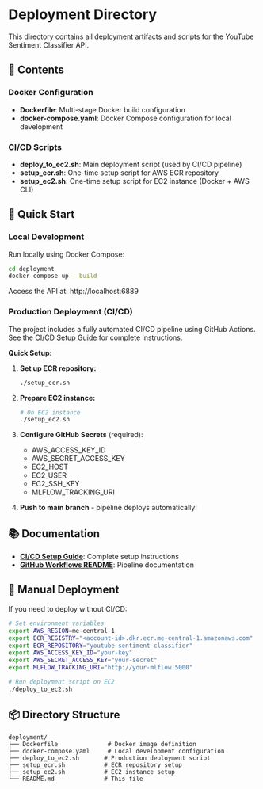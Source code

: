 # Deployment Directory

This directory contains all deployment artifacts and scripts for the YouTube Sentiment Classifier API.

## 📁 Contents

### Docker Configuration
- **Dockerfile**: Multi-stage Docker build configuration
- **docker-compose.yaml**: Docker Compose configuration for local development

### CI/CD Scripts
- **deploy_to_ec2.sh**: Main deployment script (used by CI/CD pipeline)
- **setup_ecr.sh**: One-time setup script for AWS ECR repository
- **setup_ec2.sh**: One-time setup script for EC2 instance (Docker + AWS CLI)

## 🚀 Quick Start

### Local Development

Run locally using Docker Compose:

```bash
cd deployment
docker-compose up --build
```

Access the API at: http://localhost:6889

### Production Deployment (CI/CD)

The project includes a fully automated CI/CD pipeline using GitHub Actions. See the [CI/CD Setup Guide](../CICD_SETUP_GUIDE.md) for complete instructions.

**Quick Setup:**

1. **Set up ECR repository:**
   ```bash
   ./setup_ecr.sh
   ```

2. **Prepare EC2 instance:**
   ```bash
   # On EC2 instance
   ./setup_ec2.sh
   ```

3. **Configure GitHub Secrets** (required):
   - AWS_ACCESS_KEY_ID
   - AWS_SECRET_ACCESS_KEY
   - EC2_HOST
   - EC2_USER
   - EC2_SSH_KEY
   - MLFLOW_TRACKING_URI

4. **Push to main branch** - pipeline deploys automatically!

## 📚 Documentation

- **[CI/CD Setup Guide](../CICD_SETUP_GUIDE.md)**: Complete setup instructions
- **[GitHub Workflows README](../.github/workflows/README.md)**: Pipeline documentation

## 🔧 Manual Deployment

If you need to deploy without CI/CD:

```bash
# Set environment variables
export AWS_REGION=me-central-1
export ECR_REGISTRY="<account-id>.dkr.ecr.me-central-1.amazonaws.com"
export ECR_REPOSITORY="youtube-sentiment-classifier"
export AWS_ACCESS_KEY_ID="your-key"
export AWS_SECRET_ACCESS_KEY="your-secret"
export MLFLOW_TRACKING_URI="http://your-mlflow:5000"

# Run deployment script on EC2
./deploy_to_ec2.sh
```

## 📦 Directory Structure

```
deployment/
├── Dockerfile              # Docker image definition
├── docker-compose.yaml     # Local development configuration
├── deploy_to_ec2.sh       # Production deployment script
├── setup_ecr.sh           # ECR repository setup
├── setup_ec2.sh           # EC2 instance setup
└── README.md              # This file
```
